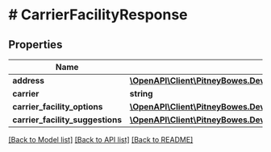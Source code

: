 # # CarrierFacilityResponse

## Properties

Name | Type | Description | Notes
------------ | ------------- | ------------- | -------------
**address** | [**\OpenAPI\Client\PitneyBowes.Developer.ShippingApi.Model\Address**](Address.md) |  | [optional] 
**carrier** | **string** |  | [optional] 
**carrier_facility_options** | [**\OpenAPI\Client\PitneyBowes.Developer.ShippingApi.Model\CarrierFacilityResponseCarrierFacilityOptions[]**](CarrierFacilityResponseCarrierFacilityOptions.md) |  | [optional] 
**carrier_facility_suggestions** | [**\OpenAPI\Client\PitneyBowes.Developer.ShippingApi.Model\CarrierFacilityResponseCarrierFacilitySuggestions[]**](CarrierFacilityResponseCarrierFacilitySuggestions.md) |  | [optional] 

[[Back to Model list]](../../README.md#documentation-for-models) [[Back to API list]](../../README.md#documentation-for-api-endpoints) [[Back to README]](../../README.md)


